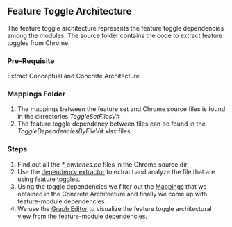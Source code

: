 ## Feature Toggle Architecture
The feature toggle architecture represents the feature toggle dependencies among the modules. The source folder contains the code to extract feature toggles from Chrome. 

### Pre-Requisite
Extract Conceptual and Concrete Architecture

### Mappings Folder
1. The mappings between the feature set and Chrome source files is found in the dirrectories *ToggleSetFilesV#*
2. The feature toggle dependency between files can be found in the *ToggleDependenciesByFileV#.xlsx* files.

### Steps
1. Find out all the *\*_switches.cc* files in the Chrome source dir.
2. Use the [dependency extractor](https://github.com/tajmilur-rahman/chrome-architecture/tree/master/ConcreteAchitecture/Scripts/DependencyExtractor) to extract and analyze the file that are using feature toggles.
3. Using the toggle dependencies we filter out the [Mappings](https://github.com/tajmilur-rahman/chrome-architecture/tree/master/ConcreteAchitecture/Mapping) that we obtained in the Concrete Architecture and finally we come up with feature-module dependencies.
4. We use the [Graph Editor](https://csacademy.com/app/graph_editor) to visualize the feature toggle architectural view from the feature-module dependencies.
